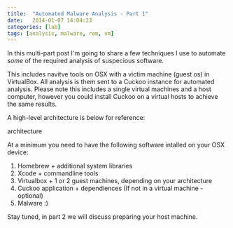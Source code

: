 ```yaml
---
title:  "Automated Malware Analysis - Part 1"
date:   2014-01-07 14:04:23
categories: [lab]
tags: [analysis, malware, rem, vm]
---
```

In this multi-part post I'm going to share a few techniques I use to automate <i>some</i> of the required analysis of suspecious software.  

This includes navitve tools on OSX with a victim machine (guest os) in VirtualBox.  All analysis is them sent to a Cuckoo
instance for automated analysis.  Please note this includes a single virtual machines and a host computer, however you could
install Cuckoo on a virtual hosts to achieve the same results.

A high-level architecture is below for reference:

architecture

At a minimum you need to have the following software intalled on your OSX device:

1. Homebrew + additional system libraries
2. Xcode + commandline tools
3. Virtualbox + 1 or 2 guest machines, depending on your architecture
4. Cuckoo application + dependiences (If not in a virtual machine - optional)
5. Malware :)

Stay tuned, in part 2 we will discuss preparing your host machine. 
